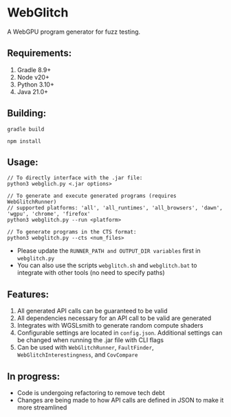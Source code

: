# WebGlitch
A WebGPU program generator for fuzz testing. 

## Requirements:
1. Gradle 8.9+
2. Node v20+
3. Python 3.10+
4. Java 21.0+

## Building:
```console
gradle build

npm install 
```

## Usage:
```console
// To directly interface with the .jar file:
python3 webglich.py <.jar options>

// To generate and execute generated programs (requires WebGlitchRunner)
// supported platforms: 'all', 'all_runtimes', 'all_browsers', 'dawn', 'wgpu', 'chrome', 'firefox'
python3 webglitch.py --run <platform>

// To generate programs in the CTS format:
python3 webglitch.py --cts <num_files>
```
* Please update the `RUNNER_PATH and OUTPUT_DIR variables` first in `webglitch.py`
* You can also use the scripts `webglitch.sh` and `webglitch.bat` to integrate with other tools (no need to specify paths)

## Features:
1. All generated API calls can be guaranteed to be valid 
2. All dependencies necessary for an API call to be valid are generated
3. Integrates with WGSLsmith to generate random compute shaders 
3. Configurable settings are located in `config.json`. Additional settings can be changed when running the .jar file with CLI flags
4. Can be used with `WebGlitchRunner`, `FaultFinder`, `WebGlitchInterestingness`, and `CovCompare`

## In progress:
* Code is undergoing refactoring to remove tech debt
* Changes are being made to how API calls are defined in JSON to make it more streamlined
